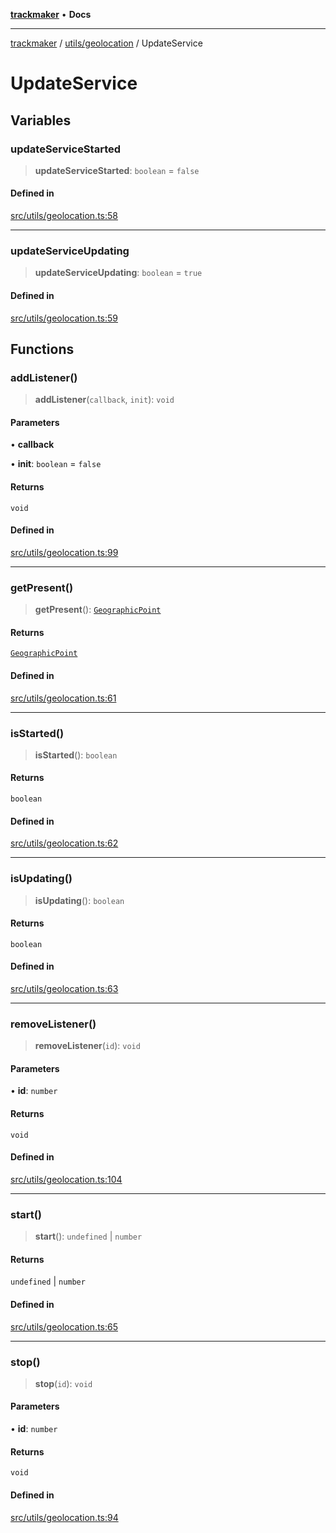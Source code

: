 [**trackmaker**](../../../README.md) • **Docs**

***

[trackmaker](../../../modules.md) / [utils/geolocation](../README.md) / UpdateService

# UpdateService

## Variables

### updateServiceStarted

> **updateServiceStarted**: `boolean` = `false`

#### Defined in

[src/utils/geolocation.ts:58](https://github.com/Anson2251/trackmaker/blob/79fb765ba97780e527d64c6c60143ef30e165330/src/utils/geolocation.ts#L58)

***

### updateServiceUpdating

> **updateServiceUpdating**: `boolean` = `true`

#### Defined in

[src/utils/geolocation.ts:59](https://github.com/Anson2251/trackmaker/blob/79fb765ba97780e527d64c6c60143ef30e165330/src/utils/geolocation.ts#L59)

## Functions

### addListener()

> **addListener**(`callback`, `init`): `void`

#### Parameters

• **callback**

• **init**: `boolean` = `false`

#### Returns

`void`

#### Defined in

[src/utils/geolocation.ts:99](https://github.com/Anson2251/trackmaker/blob/79fb765ba97780e527d64c6c60143ef30e165330/src/utils/geolocation.ts#L99)

***

### getPresent()

> **getPresent**(): [`GeographicPoint`](../README.md#geographicpoint)

#### Returns

[`GeographicPoint`](../README.md#geographicpoint)

#### Defined in

[src/utils/geolocation.ts:61](https://github.com/Anson2251/trackmaker/blob/79fb765ba97780e527d64c6c60143ef30e165330/src/utils/geolocation.ts#L61)

***

### isStarted()

> **isStarted**(): `boolean`

#### Returns

`boolean`

#### Defined in

[src/utils/geolocation.ts:62](https://github.com/Anson2251/trackmaker/blob/79fb765ba97780e527d64c6c60143ef30e165330/src/utils/geolocation.ts#L62)

***

### isUpdating()

> **isUpdating**(): `boolean`

#### Returns

`boolean`

#### Defined in

[src/utils/geolocation.ts:63](https://github.com/Anson2251/trackmaker/blob/79fb765ba97780e527d64c6c60143ef30e165330/src/utils/geolocation.ts#L63)

***

### removeListener()

> **removeListener**(`id`): `void`

#### Parameters

• **id**: `number`

#### Returns

`void`

#### Defined in

[src/utils/geolocation.ts:104](https://github.com/Anson2251/trackmaker/blob/79fb765ba97780e527d64c6c60143ef30e165330/src/utils/geolocation.ts#L104)

***

### start()

> **start**(): `undefined` \| `number`

#### Returns

`undefined` \| `number`

#### Defined in

[src/utils/geolocation.ts:65](https://github.com/Anson2251/trackmaker/blob/79fb765ba97780e527d64c6c60143ef30e165330/src/utils/geolocation.ts#L65)

***

### stop()

> **stop**(`id`): `void`

#### Parameters

• **id**: `number`

#### Returns

`void`

#### Defined in

[src/utils/geolocation.ts:94](https://github.com/Anson2251/trackmaker/blob/79fb765ba97780e527d64c6c60143ef30e165330/src/utils/geolocation.ts#L94)
